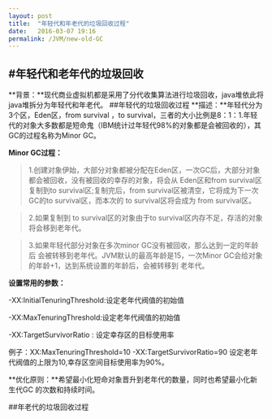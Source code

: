 ```yaml
---
layout: post
title:  "年轻代和年老代的垃圾回收过程"
date:   2016-03-07 19:16
permalink: /JVM/new-old-GC
---
```


#年轻代和老年代的垃圾回收
---
**背景：**现代商业虚拟机都是采用了分代收集算法进行垃圾回收，java堆依此将java堆拆分为年轻代和年老代。
##年轻代的垃圾回收过程
**描述：**年轻代分为3个区，Eden区，from survival ，to survival，三者的大小比例是8：1：1.年轻代的对象大多数都是短命鬼（IBM统计过年轻代98%的对象都是会被回收的），其GC的过程名称为Minor GC。

**Minor GC过程：**
>1.创建对象伊始，大部分对象都被分配在Eden区，一次GC后，大部分对象都会被回收，没有被回收的幸存的对象，将会从 Eden区和from survival区 复制到to survival区;复制完后，from survival区被清空，它将成为下一次GC的to survival区，而本次的 to survival区将会成为 from survival区。

>2.如果复制到 to survival区的对象由于to survival区内存不足，存活的对象将会移到老年代。

>3.如果年轻代部分对象在多次minor GC没有被回收，那么达到一定的年龄后 会被转移到老年代。JVM默认的最高年龄是15，一次Minor GC会给对象的年龄+1，达到系统设置的年龄后，会被转移到 老年代。

**设置常用的参数：** 

-XX:InitialTenuringThreshold:设定老年代阀值的初始值

-XX:MaxTenuringThreshold:设定老年代阀值的初始值

-XX:TargetSurvivorRatio : 设定幸存区的目标使用率

例子：XX:MaxTenuringThreshold=10 -XX:TargetSurvivorRatio=90 设定老年代阀值的上限为10,幸存区空间目标使用率为90%。

**优化原则：**希望最小化短命对象晋升到老年代的数量，同时也希望最小化新生代GC 的次数和持续时间。

##年老代的垃圾回收过程

				